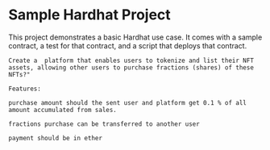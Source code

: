 # Sample Hardhat Project

This project demonstrates a basic Hardhat use case. It comes with a sample contract, a test for that contract, and a script that deploys that contract.

```Task
Create a  platform that enables users to tokenize and list their NFT assets, allowing other users to purchase fractions (shares) of these NFTs?"

Features:

purchase amount should the sent user and platform get 0.1 % of all amount accumulated from sales.

fractions purchase can be transferred to another user

payment should be in ether
```
